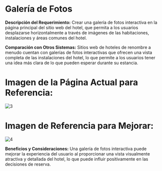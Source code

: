 
# Galería de Fotos 

**Descripción del Requerimiento:**
Crear una galería de fotos interactiva en la página principal del sitio web del hotel, que permita a los usuarios desplazarse horizontalmente a través de imágenes de las habitaciones, instalaciones y áreas comunes del hotel.

**Comparación con Otros Sistemas:**
Sitios web de hoteles de renombre a menudo cuentan con galerías de fotos interactivas que ofrecen una vista completa de las instalaciones del hotel, lo que permite a los usuarios tener una idea más clara de lo que pueden esperar durante su estancia.

# Imagen de la Página Actual para Referencia:
![3](https://github.com/SantiagoCabana/B01_Hotel.github.io/assets/164255800/b2f53f63-7495-4859-a66a-9eb6891838f6)

# Imagen de Referencia para Mejorar:
![4](https://github.com/SantiagoCabana/B01_Hotel.github.io/assets/164255800/3be988ef-ae63-4aa9-8855-74729b7af33a)

**Beneficios y Consideraciones:**
Una galería de fotos interactiva puede mejorar la experiencia del usuario al proporcionar una vista visualmente atractiva y detallada del hotel, lo que puede influir positivamente en las decisiones de reserva.
